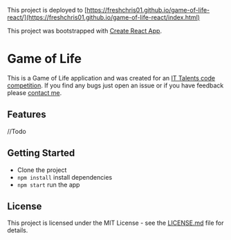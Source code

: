 This project is deployed to [https://freshchris01.github.io/game-of-life-react/](https://freshchris01.github.io/game-of-life-react/index.html)

This project was bootstrapped with [Create React App](https://github.com/facebookincubator/create-react-app).



# Game of Life

This is a Game of Life application and was created for an [IT Talents code competition](https://www.it-talents.de/foerderung/code-competition/code-competition-05-2018).
If you find any bugs just open an issue or if you have feedback please [contact me](mailto:christian.diemers@gmail.com).

## Features
//Todo

## Getting Started

* Clone the project
* ```npm install``` install dependencies
* ```npm start```   run the app

## License

This project is licensed under the MIT License - see the [LICENSE.md](LICENSE.md) file for details.